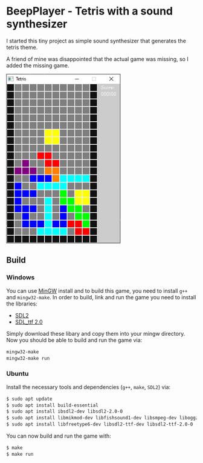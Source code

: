 # BeepPlayer - Tetris with a sound synthesizer

I started this tiny project as simple sound synthesizer
that generates the tetris theme.

A friend of mine was disappointed that the actual game was missing,
so I added the missing game.

![Screenshot of the Tetris Game](./images/screenshot-01.png)

## Build

### Windows

You can use [MinGW](https://sourceforge.net/projects/mingw/) install and to build this game,
you need to install `g++` and `mingw32-make`. In order to build, link and run the game
you need to install the libraries:

- [SDL2](https://www.libsdl.org/download-2.0.php)
- [SDL_ttf 2.0](https://www.libsdl.org/projects/SDL_ttf/)

Simply download these libary and copy them into your mingw directory.
Now you should be able to build and run the game via:

```sh
mingw32-make
mingw32-make run
```

### Ubuntu

Install the necessary tools and dependencies (`g++`, `make`, `SDL2`) via:

```sh
$ sudo apt update
$ sudo apt install build-essential
$ sudo apt install ibsdl2-dev libsdl2-2.0-0
$ sudo apt install libmikmod-dev libfishsound1-dev libsmpeg-dev liboggz2-dev libflac-dev libfluidsynth-dev libsdl2-mixer-dev libsdl2-mixer-2.0-0 -y;
$ sudo apt install libfreetype6-dev libsdl2-ttf-dev libsdl2-ttf-2.0-0 -y;
```

You can now build and run the game with:

```sh
$ make
$ make run
```
